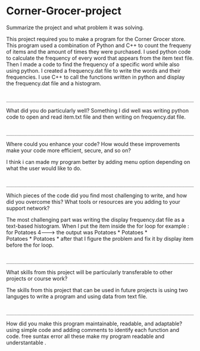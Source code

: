 # Corner-Grocer-project

Summarize the project and what problem it was solving.

This project required you to make a program for the Corner Grocer store. This program used a combination of Python and C++ to count the frequeny of items and the amount of times they were purchased. I used python code to calculate the frequency of every word that appears from the item text file. 
Then I made a code to find the frequency of a specific word while also using python. I created a frequency.dat file to  write the words and their frequencies. I use C++ to call the functions written in python and display the frequency.dat file and a histogram.

                                ________________________________________________________________________________
                                
What did you do particularly well?
Something I did well was writing python code to open and read item.txt file and then writing on frequency.dat file.

                                ___________________________________________________________________________________
                                
Where could you enhance your code? How would these improvements make your code more efficient, secure, and so on?

I think i can made my program better by adding menu option depending on what the user would like to do.


                              ______________________________________________________________________________________
                              
Which pieces of the code did you find most challenging to write, and how did you overcome this? What tools or resources are you adding to your support network?

The most challenging part was writing the display frequency.dat file as a text-based histogram. When I put the item inside the for loop
for example :
for Potatoes 4---> the output was 
Potatoes *
Potatoes *                              
Potatoes * 
Potatoes *
after that I figure the problem and fix it by display item before the for loop.


                              _________________________________________________________________________
What skills from this project will be particularly transferable to other projects or course work?

The skills from this project that can be used in future projects is using two languges to write a program and using data from text file. 

                                _________________________________________________________________________ 
How did you make this program maintainable, readable, and adaptable?
using simple code and adding comments to identify each function and code. free suntax error all these make my program readable and understantable . 


                                

